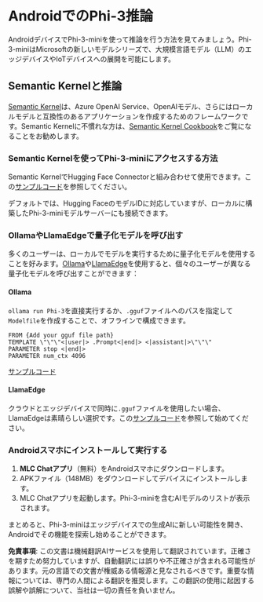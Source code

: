 # **AndroidでのPhi-3推論**

AndroidデバイスでPhi-3-miniを使って推論を行う方法を見てみましょう。Phi-3-miniはMicrosoftの新しいモデルシリーズで、大規模言語モデル（LLM）のエッジデバイスやIoTデバイスへの展開を可能にします。

## Semantic Kernelと推論

[Semantic Kernel](https://github.com/microsoft/semantic-kernel)は、Azure OpenAI Service、OpenAIモデル、さらにはローカルモデルと互換性のあるアプリケーションを作成するためのフレームワークです。Semantic Kernelに不慣れな方は、[Semantic Kernel Cookbook](https://github.com/microsoft/SemanticKernelCookBook?WT.mc_id=aiml-138114-kinfeylo)をご覧になることをお勧めします。

### Semantic Kernelを使ってPhi-3-miniにアクセスする方法

Semantic KernelでHugging Face Connectorと組み合わせて使用できます。この[サンプルコード](https://github.com/Azure-Samples/Phi-3MiniSamples/tree/main/semantickernel?WT.mc_id=aiml-138114-kinfeylo)を参照してください。

デフォルトでは、Hugging FaceのモデルIDに対応していますが、ローカルに構築したPhi-3-miniモデルサーバーにも接続できます。

### OllamaやLlamaEdgeで量子化モデルを呼び出す

多くのユーザーは、ローカルでモデルを実行するために量子化モデルを使用することを好みます。[Ollama](https://ollama.com/)や[LlamaEdge](https://llamaedge.com)を使用すると、個々のユーザーが異なる量子化モデルを呼び出すことができます：

#### Ollama

`ollama run Phi-3`を直接実行するか、`.gguf`ファイルへのパスを指定して`Modelfile`を作成することで、オフラインで構成できます。

```gguf
FROM {Add your gguf file path}
TEMPLATE \"\"\"<|user|> .Prompt<|end|> <|assistant|>\"\"\"
PARAMETER stop <|end|>
PARAMETER num_ctx 4096
```

[サンプルコード](https://github.com/Azure-Samples/Phi-3MiniSamples/tree/main/ollama?WT.mc_id=aiml-138114-kinfeylo)

#### LlamaEdge

クラウドとエッジデバイスで同時に`.gguf`ファイルを使用したい場合、LlamaEdgeは素晴らしい選択です。この[サンプルコード](https://github.com/Azure-Samples/Phi-3MiniSamples/tree/main/wasm?WT.mc_id=aiml-138114-kinfeylo)を参照して始めてください。

### Androidスマホにインストールして実行する

1. **MLC Chatアプリ**（無料）をAndroidスマホにダウンロードします。
2. APKファイル（148MB）をダウンロードしてデバイスにインストールします。
3. MLC Chatアプリを起動します。Phi-3-miniを含むAIモデルのリストが表示されます。

まとめると、Phi-3-miniはエッジデバイスでの生成AIに新しい可能性を開き、Androidでその機能を探索し始めることができます。

**免責事項**:
この文書は機械翻訳AIサービスを使用して翻訳されています。正確さを期すため努力していますが、自動翻訳には誤りや不正確さが含まれる可能性があります。元の言語での文書が権威ある情報源と見なされるべきです。重要な情報については、専門の人間による翻訳を推奨します。この翻訳の使用に起因する誤解や誤解について、当社は一切の責任を負いません。